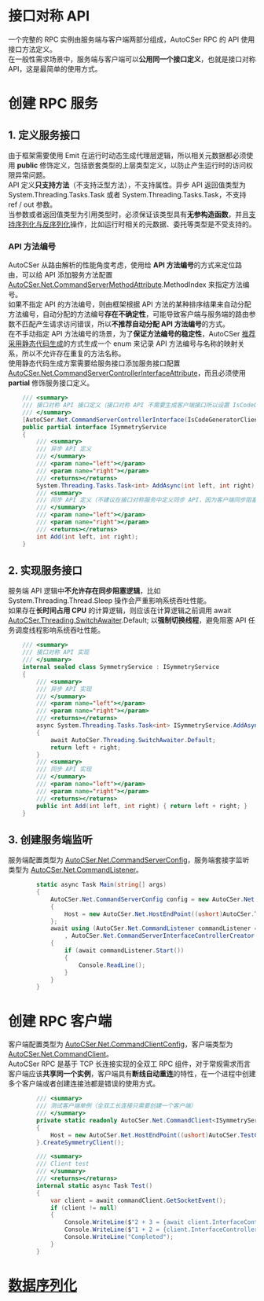 ﻿# 接口对称 API
一个完整的 RPC 实例由服务端与客户端两部分组成，AutoCSer RPC 的 API 使用接口方法定义。  
在一般性需求场景中，服务端与客户端可以**公用同一个接口定义**，也就是接口对称 API，这是最简单的使用方式。
# 创建 RPC 服务
## 1. 定义服务接口
由于框架需要使用 Emit 在运行时动态生成代理层逻辑，所以相关元数据都必须使用 **public** 修饰定义，包括嵌套类型的上层类型定义，以防止产生运行时的访问权限异常问题。  
API 定义**只支持方法**（不支持泛型方法），不支持属性。异步 API 返回值类型为 System.Threading.Tasks.Task 或者 System.Threading.Tasks.Task<T>，不支持 ref / out 参数。  
当参数或者返回值类型为引用类型时，必须保证该类型具有**无参构造函数**，并且[支持序列化与反序列化](https://github.com/AutoCSer/AutoCSer2/blob/master/Document/02.ServiceDataSerialize/02.ServiceDataSerialize.md)操作，比如运行时相关的元数据、委托等类型是不受支持的。
### API 方法编号
AutoCSer 从路由解析的性能角度考虑，使用给 **API 方法编号**的方式来定位路由，可以给 API 添加服务方法配置 [AutoCSer.Net.CommandServerMethodAttribute](https://github.com/AutoCSer/AutoCSer2/blob/master/AutoCSer/Net/CommandServer/CommandServerMethodAttribute.cs).MethodIndex 来指定方法编号。  
如果不指定 API 的方法编号，则由框架根据 API 方法的某种排序结果来自动分配方法编号，自动分配的方法编号**存在不确定性**，可能导致客户端与服务端的路由参数不匹配产生请求访问错误，所以**不推荐自动分配 API 方法编号**的方式。  
在不手动指定 API 方法编号的场景，为了**保证方法编号的稳定性**，AutoCSer [推荐采用静态代码生成](https://github.com/AutoCSer/AutoCSer2/blob/master/Document/05.CodeGenerator/05.CodeGenerator.md)的方式生成一个 enum 来记录 API 方法编号与名称的映射关系，所以不允许存在重复的方法名称。  
使用静态代码生成方案需要给服务接口添加服务接口配置 [AutoCSer.Net.CommandServerControllerInterfaceAttribute](https://github.com/AutoCSer/AutoCSer2/blob/master/AutoCSer/Net/CommandServer/CommandServerControllerInterfaceAttribute.cs)，而且必须使用 **partial** 修饰服务接口定义。
``` csharp
    /// <summary>
    /// 接口对称 API 接口定义（接口对称 API 不需要生成客户端接口所以设置 IsCodeGeneratorClientInterface 为 false）
    /// </summary>
    [AutoCSer.Net.CommandServerControllerInterface(IsCodeGeneratorClientInterface = false)]
    public partial interface ISymmetryService
    {
        /// <summary>
        /// 异步 API 定义
        /// </summary>
        /// <param name="left"></param>
        /// <param name="right"></param>
        /// <returns></returns>
        System.Threading.Tasks.Task<int> AddAsync(int left, int right);
        /// <summary>
        /// 同步 API 定义（不建议在接口对称服务中定义同步 API，因为客户端同步阻塞模式可能造成性能瓶颈）
        /// </summary>
        /// <param name="left"></param>
        /// <param name="right"></param>
        /// <returns></returns>
        int Add(int left, int right);
    }
```
## 2. 实现服务接口
服务端 API 逻辑中**不允许存在同步阻塞逻辑**，比如 System.Threading.Thread.Sleep 操作会严重影响系统吞吐性能。  
如果存在**长时间占用 CPU** 的计算逻辑，则应该在计算逻辑之前调用 await [AutoCSer.Threading.SwitchAwaiter](https://github.com/AutoCSer/AutoCSer2/blob/master/AutoCSer/Threading/SwitchAwaiter.cs).Default; 以**强制切换线程**，避免阻塞 API 任务调度线程影响系统吞吐性能。
``` csharp
    /// <summary>
    /// 接口对称 API 实现
    /// </summary>
    internal sealed class SymmetryService : ISymmetryService
    {
        /// <summary>
        /// 异步 API 实现
        /// </summary>
        /// <param name="left"></param>
        /// <param name="right"></param>
        /// <returns></returns>
        async System.Threading.Tasks.Task<int> ISymmetryService.AddAsync(int left, int right)
        {
            await AutoCSer.Threading.SwitchAwaiter.Default;
            return left + right;
        }
        /// <summary>
        /// 同步 API 实现
        /// </summary>
        /// <param name="left"></param>
        /// <param name="right"></param>
        /// <returns></returns>
        public int Add(int left, int right) { return left + right; }
    }
```
## 3. 创建服务端监听
服务端配置类型为 [AutoCSer.Net.CommandServerConfig](https://github.com/AutoCSer/AutoCSer2/blob/master/AutoCSer/Net/CommandServer/CommandServerConfig.cs)，服务端套接字监听类型为 [AutoCSer.Net.CommandListener](https://github.com/AutoCSer/AutoCSer2/blob/master/AutoCSer/Net/CommandServer/CommandListener.cs)。
``` csharp
        static async Task Main(string[] args)
        {
            AutoCSer.Net.CommandServerConfig config = new AutoCSer.Net.CommandServerConfig
            {
                Host = new AutoCSer.Net.HostEndPoint((ushort)AutoCSer.TestCase.Common.CommandServerPortEnum.Document) 
            };
            await using (AutoCSer.Net.CommandListener commandListener = new AutoCSer.Net.CommandListener(config
                , AutoCSer.Net.CommandServerInterfaceControllerCreator.GetCreator<ISymmetryService>(new SymmetryService())))
            {
                if (await commandListener.Start())
                {
                    Console.ReadLine();
                }
            }
        }
```
# 创建 RPC 客户端
客户端配置类型为 [AutoCSer.Net.CommandClientConfig](https://github.com/AutoCSer/AutoCSer2/blob/master/AutoCSer/Net/CommandServer/CommandClientConfig.cs)，客户端类型为 [AutoCSer.Net.CommandClient](https://github.com/AutoCSer/AutoCSer2/blob/master/AutoCSer/Net/CommandServer/CommandClient.cs)。  
AutoCSer RPC 是基于 TCP 长连接实现的全双工 RPC 组件，对于常规需求而言客户端应该**共享同一个实例**，客户端具有**断线自动重连**的特性，在一个进程中创建多个客户端或者创建连接池都是错误的使用方式。
``` csharp
        /// <summary>
        /// 测试客户端单例（全双工长连接只需要创建一个客户端）
        /// </summary>
        private static readonly AutoCSer.Net.CommandClient<ISymmetryService> commandClient = new AutoCSer.Net.CommandClientConfig<ISymmetryService>
        {
            Host = new AutoCSer.Net.HostEndPoint((ushort)AutoCSer.TestCase.Common.CommandServerPortEnum.Document),
        }.CreateSymmetryClient();

        /// <summary>
        /// Client test
        /// </summary>
        /// <returns></returns>
        internal static async Task Test()
        {
            var client = await commandClient.GetSocketEvent();
            if (client != null)
            {
                Console.WriteLine($"2 + 3 = {await client.InterfaceController.AddAsync(2, 3)}");
                Console.WriteLine($"1 + 2 = {client.InterfaceController.Add(1, 2)}");
                Console.WriteLine("Completed");
            }
        }
```
# [数据序列化](https://github.com/AutoCSer/AutoCSer2/blob/master/Document/02.ServiceDataSerialize/02.ServiceDataSerialize.md)